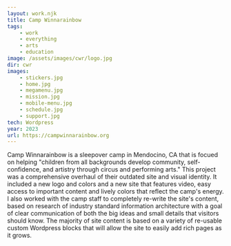 ```yaml
---
layout: work.njk
title: Camp Winnarainbow
tags: 
    - work
    - everything
    - arts
    - education
image: /assets/images/cwr/logo.jpg
dir: cwr
images:
    - stickers.jpg
    - home.jpg
    - megamenu.jpg
    - mission.jpg
    - mobile-menu.jpg
    - schedule.jpg
    - support.jpg
tech: Wordpress
year: 2023
url: https://campwinnarainbow.org
---
```


Camp Winnarainbow is a sleepover camp in Mendocino, CA that is focued on helping "children from all backgrounds develop community, self-confidence, and artistry through circus and performing arts." This project was a comprehensive overhaul of their outdated site and visual identity. It included a new logo and colors and a new site that features video, easy access to important content and lively colors that reflect the camp's energy. I also worked with the camp staff to completely re-write the site's content, based on research of industry standard information architecture with a goal of clear communication of both the big ideas and small details that visitors should know. The majority of site content is based on a variety of re-usable custom Wordpress blocks that will allow the site to easily add rich pages as it grows.